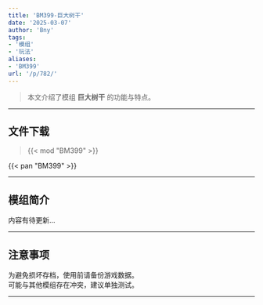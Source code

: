 ```yaml
---
title: 'BM399-巨大树干'
date: '2025-03-07'
author: 'Bny'
tags:
- '模组'
- '玩法'
aliases:
- 'BM399'
url: '/p/782/'
---
```


> 本文介绍了模组 **巨大树干** 的功能与特点。

---

## 文件下载  

> {{< mod "BM399" >}}  

{{< pan "BM399" >}}  

---

## 模组简介

>  
内容有待更新...  

---

## 注意事项

>  
为避免损坏存档，使用前请备份游戏数据。  
可能与其他模组存在冲突，建议单独测试。  

---


